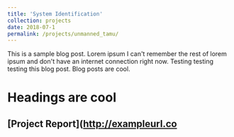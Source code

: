 ```yaml
---
title: 'System Identification'
collection: projects
date: 2018-07-1
permalink: /projects/unmanned_tamu/
---
```


This is a sample blog post. Lorem ipsum I can't remember the rest of lorem ipsum and don't have an internet connection right now. Testing testing testing this blog post. Blog posts are cool.

Headings are cool
======

[Project Report](http://exampleurl.co
------
